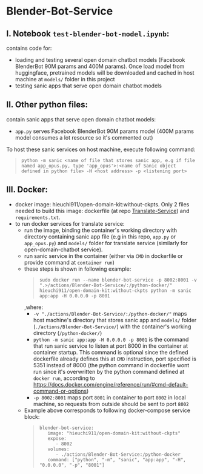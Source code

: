 # Blender-Bot-Service

## I. Notebook `test-blender-bot-model.ipynb`:
contains code for:
- loading and testing several open domain chatbot models (Facebook BlenderBot 90M params and 400M params). Once load model from huggingface, pretrained models will be downloaded and cached in host machine at `models/` folder in this project
- testing sanic apps that serve open domain chatbot models

## II. Other python files:
contain sanic apps that serve open domain chatbot models:
- `app.py` serves Facebook BlenderBot 90M params model (400M params model consumes a lot resource so it's commented out)

To host these sanic services on host machine, execute following command:
  >```
  >python -m sanic <name of file that stores sanic app, e.g if file named app_opus.py, type 'app_opus'>:<name of Sanic object defined in python file> -H <host address> -p <listening port>
  >```

## III. Docker:
- docker image: hieuchi911/open-domain-kit:without-ckpts. Only 2 files needed to build this image: dockerfile (at repo [Translate-Service](https://gitlab.com/ct_group1/chatbot/other-services/Translate-Service)) and `requirements.txt`.
- to run docker services for translate service:
  - run the image, binding the container's working directory with directory containing sanic app file (e.g in this repo, `app.py` or `app_opus.py`) and `models/` folder for translate service (similarly for open-domain-chatbot service).
  - run sanic service in the container (either via `CMD` in dockerfile or provide command at `container run`)
  - these steps is shown in following example:
    >```
    > sudo docker run --name blender-bot-service -p 8002:8001 -v ".>/actions/Blender-Bot-Service/:/python-docker/" hieuchi911/open-domain-kit:without-ckpts python -m sanic app:app -H 0.0.0.0 -p 8001
    >```
    ,where:
    - `-v "./actions/Blender-Bot-Service/:/python-docker/"` maps host machine's directory that stores sanic app and `models/` folder (`./actions/Blender-Bot-Service/`) with the container's working directory (`/python-docker/`)
    - `python -m sanic app:app -H 0.0.0.0 -p 8001` is the command that run sanic service to listen at port 8000 in the container at container startup. This command is optional since the defined dockerfile already defines this at `CMD` instruction, port specified is 5351 instead of 8000 (the python command in dockerfile wont run since it's overwritten by the python command defined at `docker run`, according to https://docs.docker.com/engine/reference/run/#cmd-default-command-or-options)
    - `-p 8002:8001` maps port `8001` in container to port `8002` in local machine, so requests from outside should be sent to port `8002`
  - Example above corresponds to following docker-compose service block:
    >```
    >blender-bot-service:
    >    image: "hieuchi911/open-domain-kit:without-ckpts"
    >    expose:
    >       - 8002
    >    volumes:
    >       - ./actions/Blender-Bot-Service:/python-docker
    >    command: ["python", "-m", "sanic", "app:app", "-H", "0.0.0.0", "-p", "8001"]
    >```
